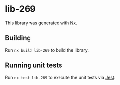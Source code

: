 # lib-269

This library was generated with [Nx](https://nx.dev).

## Building

Run `nx build lib-269` to build the library.

## Running unit tests

Run `nx test lib-269` to execute the unit tests via [Jest](https://jestjs.io).
